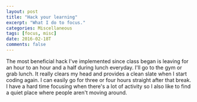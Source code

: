 ```yaml
---
layout: post
title: "Hack your learning"
excerpt: "What I do to focus."
categories: Miscellaneous
tags: [focus, misc]
date: 2016-02-18T
comments: false
---
```


The most beneficial hack I've implemented since class began is leaving for an hour to an hour and a half during lunch everyday. I'll go to the gym or grab lunch. It really clears my head and provides a clean slate when I start coding again. I can easily go for three or four hours straight after that break. I have a hard time focusing when there's a lot of activity so I also like to find a quiet place where people aren't moving around.